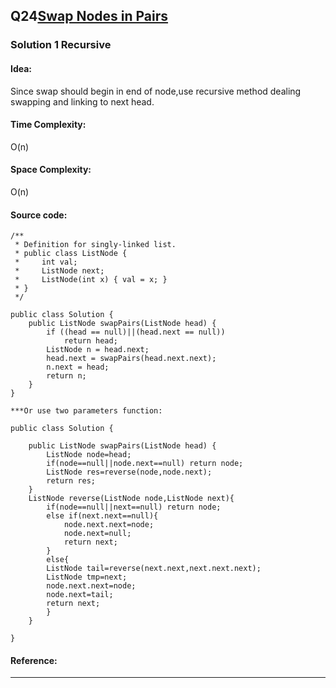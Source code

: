 ## Q24[Swap Nodes in Pairs](https://leetcode.com/problems/swap-nodes-in-pairs/) 

### Solution 1 Recursive
#### Idea:
Since swap should begin in end of node,use recursive method dealing swapping and linking to next head.
#### Time Complexity: 
O(n)
#### Space Complexity:
O(n)
#### Source code:
```
/**
 * Definition for singly-linked list.
 * public class ListNode {
 *     int val;
 *     ListNode next;
 *     ListNode(int x) { val = x; }
 * }
 */
 
public class Solution {
    public ListNode swapPairs(ListNode head) {
        if ((head == null)||(head.next == null))
            return head;
        ListNode n = head.next;
        head.next = swapPairs(head.next.next);
        n.next = head;
        return n;
    }
}

***Or use two parameters function:

public class Solution {
  
    public ListNode swapPairs(ListNode head) {
        ListNode node=head;
        if(node==null||node.next==null) return node;
        ListNode res=reverse(node,node.next);
        return res;
    }
    ListNode reverse(ListNode node,ListNode next){
        if(node==null||next==null) return node;
        else if(next.next==null){
            node.next.next=node;
            node.next=null;
            return next;
        }
        else{
        ListNode tail=reverse(next.next,next.next.next);
        ListNode tmp=next;
        node.next.next=node;
        node.next=tail;
        return next;
        }
    }
  
}
```

#### Reference:

---

